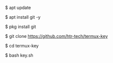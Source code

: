 
$ apt update

$ apt install git -y

$ pkg install git 

$ git clone https://github.com/htr-tech/termux-key

$ cd termux-key

$ bash key.sh
